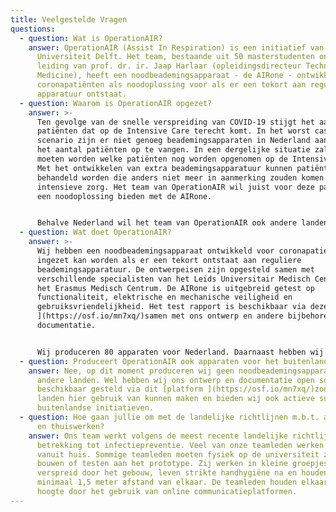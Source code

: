 ```yaml
---
title: Veelgestelde Vragen
questions:
  - question: Wat is OperationAIR?
    answer: OperationAIR (Assist In Respiration) is een initiatief van de Technische
      Universiteit Delft. Het team, bestaande uit 50 masterstudenten onder
      leiding van prof. dr. ir. Jaap Harlaar (opleidingsdirecteur Technical
      Medicine), heeft een noodbeademingsapparaat - de AIRone - ontwikkeld voor
      coronapatiënten als noodoplossing voor als er een tekort aan reguliere
      apparatuur ontstaat.
  - question: Waarom is OperationAIR opgezet?
    answer: >-
      Ten gevolge van de snelle verspreiding van COVID-19 stijgt het aantal
      patiënten dat op de Intensive Care terecht komt. In het worst case
      scenario zijn er niet genoeg beademingsapparaten in Nederland aanwezig om
      het aantal patiënten op te vangen. In een dergelijke situatie zal besloten
      moeten worden welke patiënten nog worden opgenomen op de Intensive Care.
      Met het ontwikkelen van extra beademingsapparatuur kunnen patiënten
      behandeld worden die anders niet meer in aanmerking zouden komen voor deze
      intensieve zorg. Het team van OperationAIR wil juist voor deze patiënten
      een noodoplossing bieden met de AIRone.


      Behalve Nederland wil het team van OperationAIR ook andere landen helpen om tekorten aan beademingsapparatuur op te vangen. Daarom is het ontwerp van de AIRone en de bijbehorende documentatie open source beschikbaar gesteld en biedt het team support aan andere initiatieven.
  - question: Wat doet OperationAIR?
    answer: >-
      Wij hebben een noodbeademingsapparaat ontwikkeld voor coronapatienten dat
      ingezet kan worden als er een tekort ontstaat aan reguliere
      beademingsapparatuur. De ontwerpeisen zijn opgesteld samen met
      verschillende specialisten van het Leids Universitair Medisch Centrum en
      het Erasmus Medisch Centrum. De AIRone is uitgebreid getest op
      functionaliteit, elektrische en mechanische veiligheid en
      gebruiksvriendelijkheid. Het test rapport is beschikbaar via deze [website
      ](https://osf.io/mn7xq/)samen met ons ontwerp en andere bijbehorende
      documentatie.


      Wij produceren 80 apparaten voor Nederland. Daarnaast hebben wij ons ontwerp en bijbehorende documentatie open source gedeeld zodat andere landen hier gebruik van kunnen maken. Wij bieden actieve support aan buitenlandse initiatieven die hierom vragen. Door ons ontwerp te delen, klaar te staan voor vragen over de ontwikkeling, productie of implementatie en hulp aan te bieden, hopen wij andere landen te kunnen helpen bij het opvangen van een tekort aan beademingsapparatuur.
  - question: Produceert OperationAIR ook apparaten voor het buitenland?
    answer: Nee, op dit moment produceren wij geen noodbeademingsapparaten voor
      andere landen. Wel hebben wij ons ontwerp en documentatie open source
      beschikbaar gesteld via dit [platform ](https://osf.io/mn7xq/)zodat andere
      landen hier gebruik van kunnen maken en bieden wij ook actieve support aan
      buitenlandse initiatieven.
  - question: Hoe gaan jullie om met de landelijke richtlijnen m.b.t. afstand houden
      en thuiswerken?
    answer: Ons team werkt volgens de meest recente landelijke richtlijnen met
      betrekking tot infectiepreventie. Veel van onze teamleden werken daarom
      vanuit huis. Sommige teamleden moeten fysiek op de universiteit zijn om te
      bouwen of testen aan het prototype. Zij werken in kleine groepjes
      verspreid door het gebouw, leven strikte handhygiëne na en houden altijd
      minimaal 1,5 meter afstand van elkaar. De teamleden houden elkaar op de
      hoogte door het gebruik van online communicatieplatformen.
---
```

